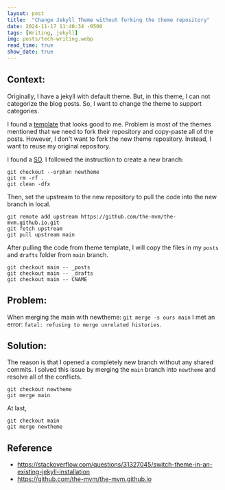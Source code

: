 ```yaml
---
layout: post
title:  "Change Jekyll Theme without forking the theme repository"
date: 2024-11-17 11:40:34 -0500
tags: [Writing, jekyll]
img: posts/tech-writing.webp
read_time: true
show_date: true
---
```


## Context:
Originally, I have a jekyll with default theme. But, in this theme, I can not categorize the blog posts. So, I want to change the theme to support categories.

I found a [template](https://github.com/the-mvm/the-mvm.github.io) that looks good to me. Problem is most of the themes mentioned that we need to fork their repository and copy-paste all of the posts. However, I don't want to fork the new theme repository. Instead, I want to reuse my original repository.

I found a [SO](https://stackoverflow.com/questions/31327045/switch-theme-in-an-existing-jekyll-installation).
I followed the instruction to create a new branch:
```
git checkout --orphan newtheme
git rm -rf .
git clean -dfx
```
Then, set the upstream to the new repository to pull the code into the new branch in local.
```
git remote add upstream https://github.com/the-mvm/the-mvm.github.io.git
git fetch upstream
git pull upstream main
```

After pulling the code from theme template, I will copy the files in my `posts` and `drafts` folder from `main` branch.
```
git checkout main -- _posts
git checkout main -- _drafts
git checkout main -- CNAME
```

## Problem:
When merging the main with newtheme:
`git merge -s ours main`
I met an error: `fatal: refusing to merge unrelated histories`.

## Solution:
The reason is that I opened a completely new branch without any shared commits.
I solved this issue by merging the `main` branch into `newtheme` and resolve all of the conflicts.
```
git checkout newtheme
git merge main
```

At last,
```
git checkout main
git merge newtheme
```


## Reference
* https://stackoverflow.com/questions/31327045/switch-theme-in-an-existing-jekyll-installation
* https://github.com/the-mvm/the-mvm.github.io
